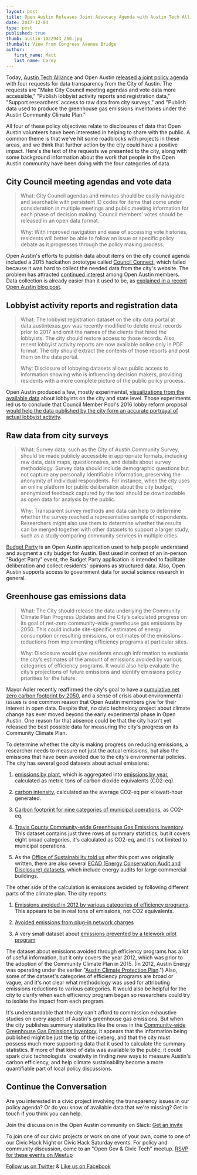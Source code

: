 ```yaml
---
layout: post
title: Open Austin Releases Joint Advocacy Agenda with Austin Tech Alliance
date: 2017-12-04
type: post
published: true
thumb: austin-1022943_250.jpg
thumbalt: View from Congress Avenue Bridge
author:
   first_name: Matt
   last_name: Carey
---
```


Today, [Austin Tech Alliance](https://www.austintech.org/) and Open Austin [released a joint policy agenda](https://www.austintech.org/austin-tech-alliance-open-austin-release-joint-advocacy-agenda/) with four requests for data transparency from the City of Austin. The requests are "Make City Council meeting agendas and vote data more accessible," "Publish lobbyist activity reports and registration data," "Support researchers’ access to raw data from city surveys," and "Publish data used to produce the greenhouse gas emissions inventories under the Austin Community Climate Plan."

All four of these policy objectives relate to disclosures of data that Open Austin volunteers have been interested in helping to share with the public. A common theme is that we've hit some roadblocks with projects in these areas, and we think that further action by the city could have a positive impact. Here's the text of the requests we presented to the city, along with some background information about the work that people in the Open Austin community have been doing with the four categories of data.

## City Council meeting agendas and vote data

> What: City Council agendas and minutes should be easily navigable and searchable with persistent ID codes for items that come under consideration in multiple meetings and public meeting information for each phase of decision making. Council members’ votes should be released in an open data format. 
>
> Why: With improved navigation and ease of accessing vote histories, residents will better be able to follow an issue or specific policy debate as it progresses through the policy making process.

Open Austin's efforts to publish data about items on the city council agenda included a 2015 hackathon prototype called [Council Connect](https://github.com/open-austin/council-connect), which failed because it was hard to collect the needed data from the city's website. The problem has attracted [continued interest](https://github.com/open-austin/project-ideas/issues/94) among Open Austin members. Data collection is already easier than it used to be, as [explained in a recent Open Austin blog post](https://www.open-austin.org/blog/2017/10/05/changes-in-access-to-Austins-local-legislative-data).

## Lobbyist activity reports and registration data

> What: The lobbyist registration dataset on the city data portal at data.austintexas.gov was recently modified to delete most records prior to 2017 and omit the names of the clients that hired the lobbyists. The city should restore access to those records. Also, recent lobbyist activity reports are now available online only in PDF format. The city should extract the contents of those reports and post them on the data portal.
>
> Why: Disclosure of lobbying datasets allows public access to information showing who is influencing decision makers, providing residents with a more complete picture of the public policy process.

Open Austin produced a few, mostly experimental, [visualizations from the available data](https://www.open-austin.org/projects/lobbying-in-austin.html) about lobbyists on the city and state level. Those experiments led us to conclude that Council Member Pool's 2016 lobby reform proposal [would help the data published by the city form an accurate portrayal of actual lobbyist activity](https://www.open-austin.org/blog/2016/06/12/finding-a-story-in-austins-lobbying-data).

## Raw data from city surveys

> What: Survey data, such as the City of Austin Community Survey, should be made publicly accessible in appropriate formats, including raw data, data maps, questionnaires, and details about survey methodology. Survey data should include demographic questions but not capture any personally identifiable information, preserving the anonymity of individual respondents. For instance, when the city uses an online platform for public deliberation about the city budget, anonymized feedback captured by the tool should be downloadable as open data for analysis by the public. 
>
> Why: Transparent survey methods and data can help to determine whether the survey reached a representative sample of respondents. Researchers might also use them to determine whether the results can be merged together with other datasets to support a larger study, such as a study comparing community services in multiple cities.

[Budget Party](http://austinbudget.party/home) is an Open Austin application used to help people understand and augment a city budget for Austin. Best used in context of an in-person "Budget Party" event, the Budget Party application is intended to facilitate deliberation and collect residents' opinions as structured data. Also, Open Austin supports access to government data for social science research in general.

## Greenhouse gas emissions data

> What: The City should release the data underlying the Community Climate Plan Progress Updates and the City’s calculated progress on its goal of net-zero community-wide greenhouse gas emissions by 2050. This could include site-specific estimates of energy consumption or resulting emissions, or estimates of the emissions reductions from implementing efficiency programs at particular sites.
>
> Why: Disclosure would give residents enough information to evaluate the city’s estimates of the amount of emissions avoided by various categories of efficiency programs. It would also help evaluate the city’s projections of future emissions and identify emissions policy priorities for the future.

Mayor Adler recently reaffirmed the city's goal to have a [cumulative net zero carbon footprint by 2050](http://kxan.com/2017/11/28/austin-and-georgetown-mayors-talk-renewable-impacts-and-climate-change/), and a sense of crisis about environmental issues is one common reason that Open Austin members give for their interest in open data. Despite that, no civic technolocy project about climate change has ever moved beyond the early experimental phase in Open Austin. One reason for that absence could be that the city hasn't yet released the best possible data for measuring the city's progress on its Community Climate Plan.

To determine whether the city is making progress on reducing emissions, a researcher needs to measure not just the actual emissions, but also the emissions that have been avoided due to the city's environmental policies. The city has several good datasets about actual emissions:

1. [emissions by plant](https://data.austintexas.gov/Utilities-and-City-Services/Emissions-By-Plant/ukf5-i76d/data), which is aggregated into [emissions by year](https://data.austintexas.gov/Utilities-and-City-Services/CO2-emissions-by-year/e25g-t5zh), calculated as metric tons of carbon dioxide equivalents (CO2-eq).

2. [carbon intensity](https://data.austintexas.gov/Utilities-and-City-Services/Carbon-Intensity/hetr-8wqd), calculated as the average CO2-eq per kilowatt-hour generated.

3. [Carbon footprint for nine categories of municipal operations](https://data.austintexas.gov/City-Government/Municipal-Carbon-Footprint/acyh-8suc), as CO2-eq.

4. [Travis County Community-wide Greenhouse Gas Emissions Inventory](https://data.austintexas.gov/City-Government/Travis-County-Community-wide-Greenhouse-Gas-Emissi/3maj-7ecz). This dataset contains just three rows of summary statistics, but it covers eight broad categories, it's calculated as CO2-eq, and it's not limited to municipal operations.

5. As the [Office of Sustainability told us](https://medium.com/open-austin/office-of-sustainability-offers-guidance-for-civic-climate-data-2faf348efef4) after this post was originally written, there are also several [ECAD (Energy Conservation Audit and Disclosure) datasets](https://data.austintexas.gov/browse?q=ECAD&sortBy=relevance&page=1), which include energy audits for large commercial buildings.

The other side of the calculation is emissions avoided by following different parts of the climate plan. The city reports:

1. [Emissions avoided in 2012 by various categories of efficiency programs](https://data.austintexas.gov/Utilities-and-City-Services/Energy-Efficiency-Avoided-Emissions-2012/69ir-67ws). This appears to be in real tons of emissions, not CO2 equivalents.

2. [Avoided emissions from plug-in network charges](https://data.austintexas.gov/City-Government/Economy-Creativity-Avoided-emissions-from-plug-in-/wqg5-bweh)

3. A very small dataset about [emissions prevented by a telework pilot program](https://data.austintexas.gov/Utilities-and-City-Services/Austin-Resource-Recovery-Telework-Pilot/ac5x-csd7)

The dataset about emissions avoided through efficiency programs has a lot of useful information, but it only covers the year 2012, which was prior to the adoption of the Community Climate Plan in 2015. (In 2012, Austin Energy was operating under the earlier "[Austin Climate Protection Plan](https://austinenergy.com/ae/about/environment/austin-climate-protection-plan).") Also, some of the dataset's categories of efficiency programs are broad or vague, and it's not clear what methodology was used for attributing emissions reductions to various categories. It would also be helpful for the city to clarify when each efficiency program began so researchers could try to isolate the impact from each program.

It's understandable that the city can't afford to commission exhaustive studies on every aspect of Austin's greenhouse gas emissions. But when the city publishes summary statistics like the ones in the [Community-wide Greenhouse Gas Emissions Inventory](https://data.austintexas.gov/City-Government/Travis-County-Community-wide-Greenhouse-Gas-Emissi/3maj-7ecz), it appears that the information being published might be just the tip of the iceberg, and that the city must possess much more supporting data that it used to calculate the summary statistics. If more of that kind of data was available to the public, it could spark civic technologists' creativity in finding new ways to measure Austin's carbon efficiency, and help climate sustainability become a more quantifiable part of local policy discussions.


## Continue the Conversation

Are you interested in a civic project involving the transparency issues in our policy agenda? Or do you know of available data that we're missing? Get in touch if you think you can help.

Join the discussion in the Open Austin community on Slack: [Get an invite](http://slack.open-austin.org/)

To join one of our civic projects or work on one of your own, come to one of our Civic Hack Night or Civic Hack Saturday events. For policy and community discussion, come to an "Open Gov & Civic Tech" meetup. [RSVP for these events on Meetup](http://www.meetup.com/Open-Austin/)

[Follow us on Twitter](https://twitter.com/openaustin?lang=en)
& [Like us on Facebook](https://www.facebook.com/Open-Austin-412390968837071/)
